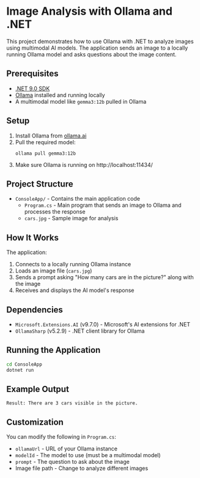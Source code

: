 # Image Analysis with Ollama and .NET

This project demonstrates how to use Ollama with .NET to analyze images using multimodal AI models. The application sends an image to a locally running Ollama model and asks questions about the image content.

## Prerequisites

- [.NET 9.0 SDK](https://dotnet.microsoft.com/download/dotnet/9.0)
- [Ollama](https://ollama.ai/) installed and running locally
- A multimodal model like `gemma3:12b` pulled in Ollama

## Setup

1. Install Ollama from [ollama.ai](https://ollama.ai/)
2. Pull the required model:
   ```
   ollama pull gemma3:12b
   ```
3. Make sure Ollama is running on http://localhost:11434/

## Project Structure

- `ConsoleApp/` - Contains the main application code
  - `Program.cs` - Main program that sends an image to Ollama and processes the response
  - `cars.jpg` - Sample image for analysis

## How It Works

The application:
1. Connects to a locally running Ollama instance
2. Loads an image file (`cars.jpg`)
3. Sends a prompt asking "How many cars are in the picture?" along with the image
4. Receives and displays the AI model's response

## Dependencies

- `Microsoft.Extensions.AI` (v9.7.0) - Microsoft's AI extensions for .NET
- `OllamaSharp` (v5.2.9) - .NET client library for Ollama

## Running the Application

```bash
cd ConsoleApp
dotnet run
```

## Example Output

```
Result: There are 3 cars visible in the picture.
```

## Customization

You can modify the following in `Program.cs`:
- `ollamaUrl` - URL of your Ollama instance
- `modelId` - The model to use (must be a multimodal model)
- `prompt` - The question to ask about the image
- Image file path - Change to analyze different images
